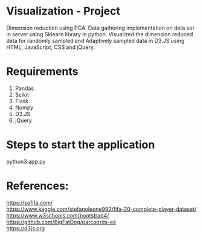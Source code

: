 # Visualization - Project
Dimension reduction using PCA.
Data gathering implementation on data set in server using Sklearn library in python.
Visualized the dimension reduced data for randomly sampled and Adaptively sampled data in D3.JS using HTML, JavaScript, CSS and jQuery.

# Requirements
1. Pandas
2. Scikit
3. Flask
4. Numpy
5. D3.JS
6. jQuery

# Steps to start the application
python3 app.py  


# References:
https://sofifa.com/  
https://www.kaggle.com/stefanoleone992/fifa-20-complete-player-dataset/  
https://www.w3schools.com/bootstrap4/  
https://github.com/BigFatDog/parcoords-es  
https://d3js.org  